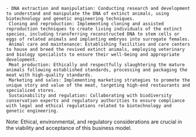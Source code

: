     - DNA extraction and manipulation: Conducting research and development to understand and manipulate the DNA of extinct animals, using biotechnology and genetic engineering techniques.
     Cloning and reproduction: Implementing cloning and assisted reproduction techniques to create living individuals of the extinct species, including transferring reconstructed DNA to stem cells or eggs of related animals and implanting embryos into surrogate females.
     Animal care and maintenance: Establishing facilities and care centers to house and breed the revived extinct animals, employing veterinary and biology specialists to ensure their well-being and appropriate development.
     Meat production: Ethically and respectfully slaughtering the mature animals following established standards, processing and packaging the meat with high-quality standards.
     Marketing and sales: Implementing marketing strategies to promote the unique story and value of the meat, targeting high-end restaurants and specialized stores.
     Sustainability and regulation: Collaborating with biodiversity conservation experts and regulatory authorities to ensure compliance with legal and ethical regulations related to biotechnology and genetic engineering.

Note: Ethical, environmental, and regulatory considerations are crucial in the viability and acceptance of this business model.


